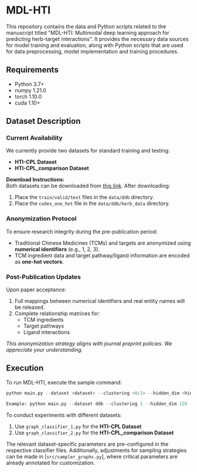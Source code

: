 # MDL-HTI
This repository contains the data and Python scripts related to the manuscript titled "MDL-HTI: Multimodal deep learning approach for predicting herb-target interactions". It provides the necessary data sources for model training and evaluation, along with Python scripts that are used for data preprocessing, model implementation and training procedures.
## Requirements
* Python 3.7+
* numpy 1.21.0
* torch 1.10.0
* cuda 1.10+
## Dataset Description

### Current Availability  
We currently provide two datasets for standard training and testing:  
- **HTI-CPL Dataset**  
- **HTI-CPL_comparison Dataset**  

**Download Instructions:**  
Both datasets can be downloaded from [this link](https://pan.baidu.com/s/1tldU38kV7NJ16oJHTXp1iA?pwd=g44d). After downloading:  
1. Place the `train/valid/test` files in the `data/ddb` directory.  
2. Place the `codes_one_hot` file in the `data/ddb/herb_data` directory.  

### Anonymization Protocol  
To ensure research integrity during the pre-publication period:  
- Traditional Chinese Medicines (TCMs) and targets are anonymized using **numerical identifiers** (e.g., 1, 2, 3).  
- TCM ingredient data and target pathway/ligand information are encoded as **one-hot vectors**.  

### Post-Publication Updates  
Upon paper acceptance:  
1. Full mappings between numerical identifiers and real entity names will be released.  
2. Complete relationship matrices for:  
   - TCM ingredients  
   - Target pathways  
   - Ligand interactions  

*This anonymization strategy aligns with journal preprint policies. We appreciate your understanding.*  
## Execution
To run MDL-HTI, execute the sample command:
```python
python main.py --dataset <dataset> --clustering <0/1> --hidden_dim <hidden dimension> --lr <learning rate> --weight_decay <weight decay> --num_heads <number of heads> --num_layers <number of layers> --dropout <dropout> --context_hops <context_hops> --max_path_len <max_path_len> --path_samples <path_samples> --cluster_coeff <clustering coefficients> --num_clusters <number of clusters> --gpu_num <gpu_id>

Example: python main.py --dataset ddb --clustering 1 --hidden_dim 128 --lr 0.0001 --weight_decay 0.0007 --num_heads 8 --num_layers 4 --dropout 0.1 --context_hops 4 --max_path_len 5 --path_samples 5 --cluster_coeff 0.5 --num_clusters 25 --gpu 0
```
To conduct experiments with different datasets:  
1. Use `graph_classifier_1.py` for the **HTI-CPL Dataset**  
2. Use `graph_classifier_2.py` for the **HTI-CPL_comparison Dataset**  

The relevant dataset-specific parameters are pre-configured in the respective classifier files. Additionally, adjustments for sampling strategies can be made in [`src/sampler_graphs.py`], where critical parameters are already annotated for customization.